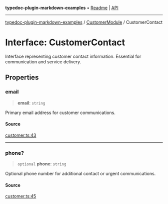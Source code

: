 **typedoc-plugin-markdown-examples** • [Readme](../../README.md) \| [API](../../modules.md)

***

[typedoc-plugin-markdown-examples](../../README.md) / [CustomerModule](../README.md) / CustomerContact

# Interface: CustomerContact

Interface representing customer contact information.
Essential for communication and service delivery.

## Properties

### email

> **email**: `string`

Primary email address for customer communications.

#### Source

[customer.ts:43](https://github.com/tgreyuk/typedoc-plugin-markdown-examples/blob/d2a811c92870a7c2dc8ea4f9aacd73d076444ff1/examples/src/customer.ts#L43)

***

### phone?

> `optional` **phone**: `string`

Optional phone number for additional contact or urgent communications.

#### Source

[customer.ts:45](https://github.com/tgreyuk/typedoc-plugin-markdown-examples/blob/d2a811c92870a7c2dc8ea4f9aacd73d076444ff1/examples/src/customer.ts#L45)
